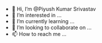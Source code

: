 - 👋 Hi, I’m @Piyush Kumar Srivastav
- 👀 I’m interested in ...
- 🌱 I’m currently learning ...
- 💞️ I’m looking to collaborate on ...
- 📫 How to reach me ...

<!---
Piyush-Pegasus/Piyush-Pegasus is a ✨ special ✨ repository because its `README.md` (this file) appears on your GitHub profile.
You can click the Preview link to take a look at your changes.
--->
